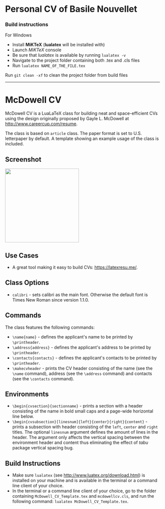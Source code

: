 # Personal CV of Basile Nouvellet
### Build instructions
For Windows
- Install **MiKTeX** (**lualatex** will be installed with)
- Launch *MiKTeX* console
- Be sure that *lualatex* is available by running `lualatex -v`
- Navigate to the project folder containing both .tex and .cls files
- Run `lualatex NAME_OF_THE_FILE.tex`


Run `git clean -xf` to clean the project folder from build files

---

# McDowell CV
McDowell CV is a LuaLaTeX class for building neat and space-efficient CVs using the design originally proposed by Gayle L. McDowell at 
http://www.careercup.com/resume. 

The class is based on `article` class. The paper format is set to U.S. letterpaper by default. A template showing an example usage of the class is included.

## Screenshot
<img src="https://github.com/dnl-blkv/mcdowell-cv/blob/master/McDowell_CV.png" width="240px"/>

## Use Cases
- A great tool making it easy to build CVs: https://latexresu.me/.

## Class Options
 - `calibri` - sets calibri as the main font. Otherwise the default font is Times New Roman since version 1.1.0.

## Commands
The class features the following commands:
 - `\name{name}` - defines the applicant's name to be printed by `\printheader`.
 - `\address{address}` - defines the applicant's address to be printed by `\printheader`.
 - `\contacts{contacts}` - defines the applicant's contacts to be printed by `\printheader`.
 - `\makecvheader` - prints the CV header consisting of the name (see the `\name` command), address (see the `\address` command) and contacts (see the `\contacts` command).
 
## Environments
 - `\begin{cvsection}{sectionname}` - prints a section with a header consisting of the name in bold small caps and a page-wide horizontal line below.
 - `\begin{cvsubsection}[linesnum]{left}{center}{right}{content}` - prints a subsection with header consisting of the `left`, `center` and `right` titles. The optional `linesnum` argument defines the amount of lines in the header. The argument only affects the vertical spacing between the environment header and content thus eliminating the effect of *tabu* package vertical spacing bug.

## Build Instructions
- Make sure `lualatex` (see http://www.luatex.org/download.html) is installed on your machine and is available in the terminal or a command line client of your choice.
- In the terminal or a command line client of your choice, go to the folder containing `McDowell_CV_Template.tex` and `mcdowellcv.cls`, and run the following command: `lualatex McDowell_CV_Template.tex`.
